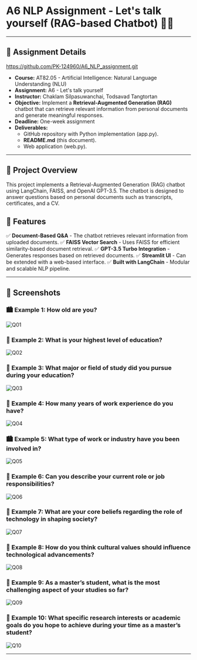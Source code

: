 # A6 NLP Assignment - Let's talk yourself (RAG-based Chatbot) 🧠🤖

---

## 📜 Assignment Details

https://github.com/PK-124960/A6_NLP_assignment.git

- **Course:** AT82.05 - Artificial Intelligence: Natural Language Understanding (NLU)
- **Assignment:** A6 - Let's talk yourself
- **Instructor:** Chaklam Silpasuwanchai, Todsavad Tangtortan
- **Objective:** Implement a **Retrieval-Augmented Generation (RAG)** chatbot that can retrieve relevant information from personal documents and generate meaningful responses.
- **Deadline:** One-week assignment
- **Deliverables:**
	- GitHub repository with Python implementation (app.py).
	- **README.md** (this document).
	- Web application (web.py).

---
## 🚀 Project Overview
  This project implements a Retrieval-Augmented Generation (RAG) chatbot using LangChain, FAISS, and OpenAI GPT-3.5. The chatbot is designed to answer questions based on personal documents such as transcripts, certificates, and a CV.

## 🎯 Features
✅ **Document-Based Q&A** - The chatbot retrieves relevant information from uploaded documents.
✅ **FAISS Vector Search** - Uses FAISS for efficient similarity-based document retrieval.
✅ **GPT-3.5 Turbo Integration** - Generates responses based on retrieved documents.
✅ **Streamlit UI** - Can be extended with a web-based interface.
✅ **Built with LangChain** - Modular and scalable NLP pipeline.

---

## 📸 Screenshots

### 🏙️ Example 1: How old are you?
![Q01](results/Test01.png)

### 💬 Example 2: What is your highest level of education?
![Q02](results/Test02.png)

### 🍕 Example 3: What major or field of study did you pursue during your education?
![Q03](results/Test03.png)

### 🐍 Example 4: How many years of work experience do you have?
![Q04](results/Test04.png)

### 🏙️ Example 5: What type of work or industry have you been involved in?
![Q05](results/Test05.png)

### 💬 Example 6: Can you describe your current role or job responsibilities?
![Q06](results/Test06.png)

### 🍕 Example 7: What are your core beliefs regarding the role of technology in shaping society?
![Q07](results/Test07.png)

### 🐍 Example 8: How do you think cultural values should influence technological advancements?
![Q08](results/Test08.png)

### 🍕 Example 9: As a master’s student, what is the most challenging aspect of your studies so far?
![Q09](results/Test09.png)

### 🐍 Example 10: What specific research interests or academic goals do you hope to achieve during your time as a master’s student?

![Q10](results/Test10.png)

---

